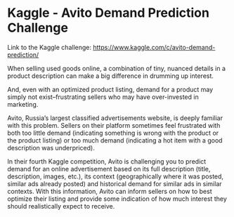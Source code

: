 # Kaggle - Avito Demand Prediction Challenge

Link to the Kaggle challenge: https://www.kaggle.com/c/avito-demand-prediction/

When selling used goods online, a combination of tiny, nuanced details in a product description can make a big difference in drumming up interest. 

And, even with an optimized product listing, demand for a product may simply not exist–frustrating sellers who may have over-invested in marketing.

Avito, Russia’s largest classified advertisements website, is deeply familiar with this problem. Sellers on their platform sometimes feel frustrated with both too little demand (indicating something is wrong with the product or the product listing) or too much demand (indicating a hot item with a good description was underpriced).

In their fourth Kaggle competition, Avito is challenging you to predict demand for an online advertisement based on its full description (title, description, images, etc.), its context (geographically where it was posted, similar ads already posted) and historical demand for similar ads in similar contexts. With this information, Avito can inform sellers on how to best optimize their listing and provide some indication of how much interest they should realistically expect to receive.
